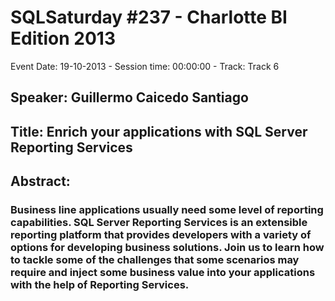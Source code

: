 # SQLSaturday #237 - Charlotte BI Edition 2013
Event Date: 19-10-2013 - Session time: 00:00:00 - Track: Track 6
## Speaker: Guillermo Caicedo Santiago
## Title: Enrich your applications with SQL Server Reporting Services
## Abstract:
### Business line applications usually need some level of reporting capabilities. SQL Server Reporting Services is an extensible reporting platform that provides developers with a variety of options for developing business solutions. Join us to learn how to tackle some of the challenges that some scenarios may require and inject some business value into your applications with the help of Reporting Services.
